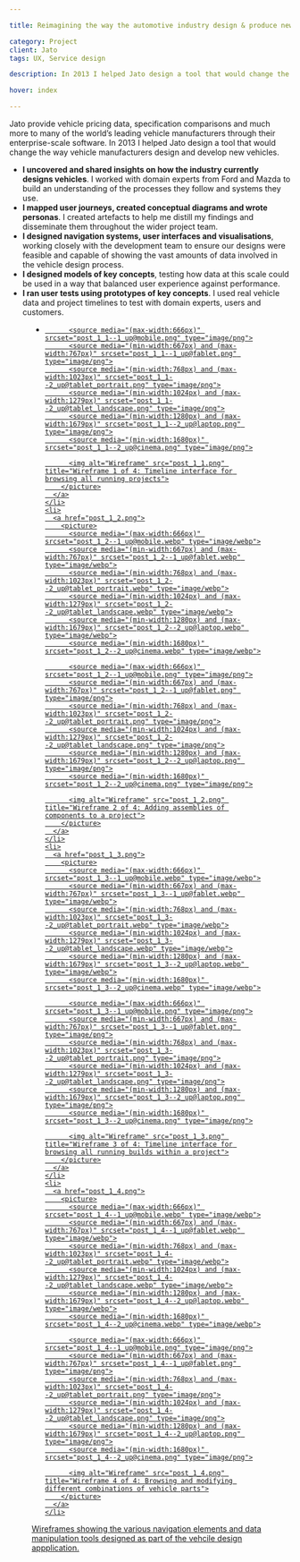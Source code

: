 ```yaml
---

title: Reimagining the way the automotive industry design & produce new vehicles

category: Project
client: Jato
tags: UX, Service design

description: In 2013 I helped Jato design a tool that would change the way vehicle manufacturers design and develop new vehicles.

hover: index

---
```


Jato provide vehicle pricing data, specification comparisons and much more to many of the world’s leading vehicle manufacturers through their enterprise-scale software. In 2013 I helped Jato design a tool that would change the way vehicle manufacturers design and develop new vehicles.

- **I uncovered and shared insights on how the industry currently designs vehicles**. I worked with domain experts from Ford and Mazda to build an understanding of the processes they follow and systems they use.
- **I mapped user journeys, created conceptual diagrams and wrote personas**. I created artefacts to help me distill my findings and disseminate them throughout the wider project team.
- **I designed navigation systems, user interfaces and visualisations**, working closely with the development team to ensure our designs were feasible and capable of showing the vast amounts of data involved in the vehicle design process.
- **I designed models of key concepts**, testing how data at this scale could be used in a way that balanced user experience against performance.
- **I ran user tests using prototypes of key concepts**. I used real vehicle data and project timelines to test with domain experts, users and customers.

<figure>
  <ul>
    <li>
      <a href="post_1_1.png">
        <picture>
          <source media="(max-width:666px)" srcset="post_1_1--1_up@mobile.webp" type="image/webp">
          <source media="(min-width:667px) and (max-width:767px)" srcset="post_1_1--1_up@fablet.webp" type="image/webp">
          <source media="(min-width:768px) and (max-width:1023px)" srcset="post_1_1--2_up@tablet_portrait.webp" type="image/webp">
          <source media="(min-width:1024px) and (max-width:1279px)" srcset="post_1_1--2_up@tablet_landscape.webp" type="image/webp">
          <source media="(min-width:1280px) and (max-width:1679px)" srcset="post_1_1--2_up@laptop.webp" type="image/webp">
          <source media="(min-width:1680px)" srcset="post_1_1--2_up@cinema.webp" type="image/webp">

          <source media="(max-width:666px)" srcset="post_1_1--1_up@mobile.png" type="image/png">
          <source media="(min-width:667px) and (max-width:767px)" srcset="post_1_1--1_up@fablet.png" type="image/png">
          <source media="(min-width:768px) and (max-width:1023px)" srcset="post_1_1--2_up@tablet_portrait.png" type="image/png">
          <source media="(min-width:1024px) and (max-width:1279px)" srcset="post_1_1--2_up@tablet_landscape.png" type="image/png">
          <source media="(min-width:1280px) and (max-width:1679px)" srcset="post_1_1--2_up@laptop.png" type="image/png">
          <source media="(min-width:1680px)" srcset="post_1_1--2_up@cinema.png" type="image/png">

          <img alt="Wireframe" src="post_1_1.png" title="Wireframe 1 of 4: Timeline interface for browsing all running projects">
        </picture>
      </a>
    </li>
    <li>
      <a href="post_1_2.png">
        <picture>
          <source media="(max-width:666px)" srcset="post_1_2--1_up@mobile.webp" type="image/webp">
          <source media="(min-width:667px) and (max-width:767px)" srcset="post_1_2--1_up@fablet.webp" type="image/webp">
          <source media="(min-width:768px) and (max-width:1023px)" srcset="post_1_2--2_up@tablet_portrait.webp" type="image/webp">
          <source media="(min-width:1024px) and (max-width:1279px)" srcset="post_1_2--2_up@tablet_landscape.webp" type="image/webp">
          <source media="(min-width:1280px) and (max-width:1679px)" srcset="post_1_2--2_up@laptop.webp" type="image/webp">
          <source media="(min-width:1680px)" srcset="post_1_2--2_up@cinema.webp" type="image/webp">

          <source media="(max-width:666px)" srcset="post_1_2--1_up@mobile.png" type="image/png">
          <source media="(min-width:667px) and (max-width:767px)" srcset="post_1_2--1_up@fablet.png" type="image/png">
          <source media="(min-width:768px) and (max-width:1023px)" srcset="post_1_2--2_up@tablet_portrait.png" type="image/png">
          <source media="(min-width:1024px) and (max-width:1279px)" srcset="post_1_2--2_up@tablet_landscape.png" type="image/png">
          <source media="(min-width:1280px) and (max-width:1679px)" srcset="post_1_2--2_up@laptop.png" type="image/png">
          <source media="(min-width:1680px)" srcset="post_1_2--2_up@cinema.png" type="image/png">

          <img alt="Wireframe" src="post_1_2.png" title="Wireframe 2 of 4: Adding assemblies of components to a project">
        </picture>
      </a>
    </li>
    <li>
      <a href="post_1_3.png">
        <picture>
          <source media="(max-width:666px)" srcset="post_1_3--1_up@mobile.webp" type="image/webp">
          <source media="(min-width:667px) and (max-width:767px)" srcset="post_1_3--1_up@fablet.webp" type="image/webp">
          <source media="(min-width:768px) and (max-width:1023px)" srcset="post_1_3--2_up@tablet_portrait.webp" type="image/webp">
          <source media="(min-width:1024px) and (max-width:1279px)" srcset="post_1_3--2_up@tablet_landscape.webp" type="image/webp">
          <source media="(min-width:1280px) and (max-width:1679px)" srcset="post_1_3--2_up@laptop.webp" type="image/webp">
          <source media="(min-width:1680px)" srcset="post_1_3--2_up@cinema.webp" type="image/webp">

          <source media="(max-width:666px)" srcset="post_1_3--1_up@mobile.png" type="image/png">
          <source media="(min-width:667px) and (max-width:767px)" srcset="post_1_3--1_up@fablet.png" type="image/png">
          <source media="(min-width:768px) and (max-width:1023px)" srcset="post_1_3--2_up@tablet_portrait.png" type="image/png">
          <source media="(min-width:1024px) and (max-width:1279px)" srcset="post_1_3--2_up@tablet_landscape.png" type="image/png">
          <source media="(min-width:1280px) and (max-width:1679px)" srcset="post_1_3--2_up@laptop.png" type="image/png">
          <source media="(min-width:1680px)" srcset="post_1_3--2_up@cinema.png" type="image/png">

          <img alt="Wireframe" src="post_1_3.png" title="Wireframe 3 of 4: Timeline interface for browsing all running builds within a project">
        </picture>
      </a>
    </li>
    <li>
      <a href="post_1_4.png">
        <picture>
          <source media="(max-width:666px)" srcset="post_1_4--1_up@mobile.webp" type="image/webp">
          <source media="(min-width:667px) and (max-width:767px)" srcset="post_1_4--1_up@fablet.webp" type="image/webp">
          <source media="(min-width:768px) and (max-width:1023px)" srcset="post_1_4--2_up@tablet_portrait.webp" type="image/webp">
          <source media="(min-width:1024px) and (max-width:1279px)" srcset="post_1_4--2_up@tablet_landscape.webp" type="image/webp">
          <source media="(min-width:1280px) and (max-width:1679px)" srcset="post_1_4--2_up@laptop.webp" type="image/webp">
          <source media="(min-width:1680px)" srcset="post_1_4--2_up@cinema.webp" type="image/webp">

          <source media="(max-width:666px)" srcset="post_1_4--1_up@mobile.png" type="image/png">
          <source media="(min-width:667px) and (max-width:767px)" srcset="post_1_4--1_up@fablet.png" type="image/png">
          <source media="(min-width:768px) and (max-width:1023px)" srcset="post_1_4--2_up@tablet_portrait.png" type="image/png">
          <source media="(min-width:1024px) and (max-width:1279px)" srcset="post_1_4--2_up@tablet_landscape.png" type="image/png">
          <source media="(min-width:1280px) and (max-width:1679px)" srcset="post_1_4--2_up@laptop.png" type="image/png">
          <source media="(min-width:1680px)" srcset="post_1_4--2_up@cinema.png" type="image/png">

          <img alt="Wireframe" src="post_1_4.png" title="Wireframe 4 of 4: Browsing and modifying different combinations of vehicle parts">
        </picture>
      </a>
    </li>
  </ul>
  <figcaption>Wireframes showing the various navigation elements and data manipulation tools designed as part of the vehcile design appplication.</figcaption>
</figure>
